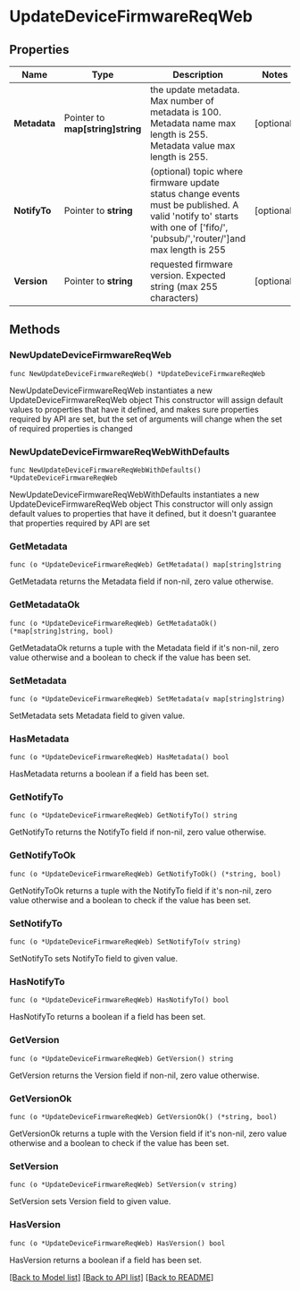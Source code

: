 # UpdateDeviceFirmwareReqWeb

## Properties

Name | Type | Description | Notes
------------ | ------------- | ------------- | -------------
**Metadata** | Pointer to **map[string]string** | the update metadata. Max number of metadata is 100. Metadata name max length is 255. Metadata value max length is 255. | [optional] 
**NotifyTo** | Pointer to **string** | (optional) topic where firmware update status change events must be published. A valid &#39;notify to&#39; starts with one of [&#39;fifo/&#39;, &#39;pubsub/&#39;,&#39;router/&#39;]and max length is 255 | [optional] 
**Version** | Pointer to **string** | requested firmware version. Expected string (max 255 characters) | [optional] 

## Methods

### NewUpdateDeviceFirmwareReqWeb

`func NewUpdateDeviceFirmwareReqWeb() *UpdateDeviceFirmwareReqWeb`

NewUpdateDeviceFirmwareReqWeb instantiates a new UpdateDeviceFirmwareReqWeb object
This constructor will assign default values to properties that have it defined,
and makes sure properties required by API are set, but the set of arguments
will change when the set of required properties is changed

### NewUpdateDeviceFirmwareReqWebWithDefaults

`func NewUpdateDeviceFirmwareReqWebWithDefaults() *UpdateDeviceFirmwareReqWeb`

NewUpdateDeviceFirmwareReqWebWithDefaults instantiates a new UpdateDeviceFirmwareReqWeb object
This constructor will only assign default values to properties that have it defined,
but it doesn't guarantee that properties required by API are set

### GetMetadata

`func (o *UpdateDeviceFirmwareReqWeb) GetMetadata() map[string]string`

GetMetadata returns the Metadata field if non-nil, zero value otherwise.

### GetMetadataOk

`func (o *UpdateDeviceFirmwareReqWeb) GetMetadataOk() (*map[string]string, bool)`

GetMetadataOk returns a tuple with the Metadata field if it's non-nil, zero value otherwise
and a boolean to check if the value has been set.

### SetMetadata

`func (o *UpdateDeviceFirmwareReqWeb) SetMetadata(v map[string]string)`

SetMetadata sets Metadata field to given value.

### HasMetadata

`func (o *UpdateDeviceFirmwareReqWeb) HasMetadata() bool`

HasMetadata returns a boolean if a field has been set.

### GetNotifyTo

`func (o *UpdateDeviceFirmwareReqWeb) GetNotifyTo() string`

GetNotifyTo returns the NotifyTo field if non-nil, zero value otherwise.

### GetNotifyToOk

`func (o *UpdateDeviceFirmwareReqWeb) GetNotifyToOk() (*string, bool)`

GetNotifyToOk returns a tuple with the NotifyTo field if it's non-nil, zero value otherwise
and a boolean to check if the value has been set.

### SetNotifyTo

`func (o *UpdateDeviceFirmwareReqWeb) SetNotifyTo(v string)`

SetNotifyTo sets NotifyTo field to given value.

### HasNotifyTo

`func (o *UpdateDeviceFirmwareReqWeb) HasNotifyTo() bool`

HasNotifyTo returns a boolean if a field has been set.

### GetVersion

`func (o *UpdateDeviceFirmwareReqWeb) GetVersion() string`

GetVersion returns the Version field if non-nil, zero value otherwise.

### GetVersionOk

`func (o *UpdateDeviceFirmwareReqWeb) GetVersionOk() (*string, bool)`

GetVersionOk returns a tuple with the Version field if it's non-nil, zero value otherwise
and a boolean to check if the value has been set.

### SetVersion

`func (o *UpdateDeviceFirmwareReqWeb) SetVersion(v string)`

SetVersion sets Version field to given value.

### HasVersion

`func (o *UpdateDeviceFirmwareReqWeb) HasVersion() bool`

HasVersion returns a boolean if a field has been set.


[[Back to Model list]](../README.md#documentation-for-models) [[Back to API list]](../README.md#documentation-for-api-endpoints) [[Back to README]](../README.md)


